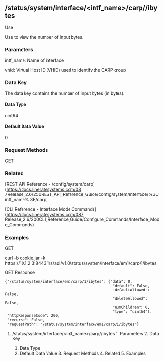 ## /status/system/interface/<intf_name>/carp/<vhid>/ibytes

Use

Use to view the number of input bytes.

### Parameters

intf_name: Name of interface

vhid: Virtual Host ID (VHID) used to identify the CARP group

### Data Key

The data key contains the number of input bytes (in bytes).

#### Data Type

uint64

#### Default Data Value

0

### Request Methods

GET

### Related

[REST API Reference - /config/system/carp](https://docs.lineratesystems.com/08
7Release_2.6/250REST_API_Reference_Guide/config/system/interface/%3Cintf_name%
3E/carp)

[CLI Reference - Interface Mode Commands](https://docs.lineratesystems.com/087
Release_2.6/200CLI_Reference_Guide/Configure_Commands/Interface_Mode_Commands)

### Examples

GET

curl -b cookie.jar -k
https://10.1.2.3:8443/lrs/api/v1.0/status/system/interface/em1/carp/1/ibytes

GET Response

    
    {"/status/system/interface/em1/carp/1/ibytes": {"data": 0,
                                                     "default": False,
                                                     "defaultAllowed": False,
                                                     "deleteAllowed": False,
                                                     "numChildren": 0,
                                                     "type": "uint64"},
     "httpResponseCode": 200,
     "recurse": False,
     "requestPath": "/status/system/interface/em1/carp/1/ibytes"}
    

  1. /status/system/interface/<intf_name>/carp/<vhid>/ibytes
    1. Parameters
    2. Data Key
      1. Data Type
      2. Default Data Value
    3. Request Methods
    4. Related
    5. Examples

